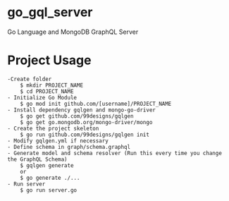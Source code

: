 # go_gql_server
Go Language and MongoDB GraphQL Server

# Project Usage
	-Create folder
		$ mkdir PROJECT_NAME
		$ cd PROJECT_NAME
	- Initialize Go Module
		$ go mod init github.com/[username]/PROJECT_NAME
	- Install dependency gqlgen and mongo-go-driver
		$ go get github.com/99designs/gqlgen
		$ go get go.mongodb.org/mongo-driver/mongo
	- Create the project skeleton
		$ go run github.com/99designs/gqlgen init
	- Modify gqlgen.yml if necessary
	- Define schema in graph/schema.graphql
	- Generate model and schema resolver (Run this every time you change the GraphQL Schema)
		$ gqlgen generate
		or
		$ go generate ./...
	- Run server
		$ go run server.go

